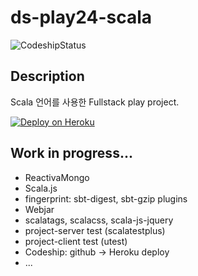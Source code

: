 # ds-play24-scala

![CodeshipStatus](https://www.codeship.io/projects/990ec360-d171-0133-39c4-66c9b913d1be/status)

## Description
Scala 언어를 사용한 Fullstack play project.

[![Deploy on Heroku](https://www.herokucdn.com/deploy/button.png)](https://heroku.com/deploy)

## Work in progress...
* ReactivaMongo
* Scala.js
* fingerprint: sbt-digest, sbt-gzip plugins
* Webjar
* scalatags, scalacss, scala-js-jquery
* project-server test (scalatestplus)
* project-client test (utest)
* Codeship: github -> Heroku deploy
* ...
